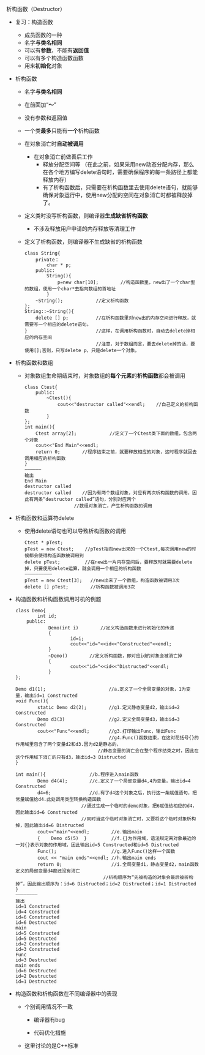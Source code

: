 析构函数（Destructor）

* 复习：构造函数

  * 成员函数的一种
  * 名字**与类名相同**
  * 可以有**参数**，不能有**返回值**
  * 可以有多个构造函数函数
  * 用来**初始化**对象

* 析构函数

  * 名字**与类名相同**
  * 在前面加“**～**”
  * 没有参数和返回值
  * 一个类**最多**只能有**一个**析构函数
  * 在对象消亡时**自动被调用**
    * 在对象消亡前做善后工作
      * 释放分配空间等 （在此之前，如果采用new动态分配内存，那么在各个地方编写delete语句时，需要确保程序的每一条路径上都能释放内存）
      * 有了析构函数后，只需要在析构函数里去使用delete语句，就能够确保对象运行中，使用new分配的空间在对象消亡时都被释放掉了。
  * 定义类时没写析构函数，则编译器**生成缺省析构函数**
    * 不涉及释放用户申请的内存释放等清理工作
  * 定义了析构函数，则编译器不生成缺省的析构函数

    ```
    class String{
        private：
            char * p;
        public:
            String(){
                p=new char[10];        //构造函数里，new出了一个char型的数组，使用一个char*去指向数组的首地址
            }
        ~String();            //定义析构函数
    };
    String::~String(){
        delete [] p;          //在析构函数里对new出的内存空间进行释放，就需要写一个相应的delete语句。
    }                         //这样，在调用析构函数时，自动去delete掉相应的内存空间
                              //注意，对于数组而言，要去delete掉的话，要使用[];否则，只写delete p，只是delete一个对象。
    ```

* 析构函数和数组

  * 对象数组生命期结束时，对象数组的**每个元素**的**析构函数**都会被调用

    ```
    class Ctest{
        public:
            ~Ctest(){
                cout<<"destructor called"<<endl;    //自己定义的析构函数
            } 
    };
    int main(){
        Ctest array[2];            //定义了一个Ctest类下面的数组，包含两个对象
        cout<<"End Main"<<endl;
        return 0;        //程序结束之前，就要释放相应的对象，这时程序就回去调用相应的析构函数
    }
    ——————
    输出
    End Main
    destructor called
    destructor called    //因为有两个数组对象，对应有两次析构函数的调用，因此有两条“destructor called”语句，分别对应两个
                      //数组对象消亡，产生析构函数的调用
    ```

* 析构函数和运算符delete

  * 使用delete语句也可以导致析构函数的调用

    ```
    Ctest * pTest;
    pTest = new Ctest;    //pTest指向new出来的一个Ctest,每次调用new的时候都会使得构造函数被调用到
    delete pTest;         //在new出一片内存空间后，要释放时就需要delete掉，只要使用delete运算，就会调用一个相应的析构函数
    ——————————
    pTest = new Ctest[3];   //new出来了一个数组，构造函数被调用3次
    delete [] pTest;        //析构函数被调用3次
    ```

* 构造函数和析构函数调用时机的例题

  ```
  class Demo{
          int id;
      public:
              Demo(int i)        //定义构造函数来进行初始化的传递
              {
                      id=i;
                      cout<<"id="<<id<<"Constructed"<<endl;
              }
              ~Demo()        //定义析构函数，即对应id的对象会被消亡掉
              {
                      cout<<"id="<<id<<"Distructed"<<endl;
              }
  };

  Demo d1(1);                       //a.定义了一个全局变量的对象，1为变量，输出id=1 Constructed
  void Func(){
          static Demo d2(2);        //g1.定义静态变量d2，输出id=2 Constructed
          Demo d3(3)                //g2.定义全局变量d3，输出id=3 Constructed
          cout<<"Func"<<endl;       //g3.打印输出Func，输出Func
                                    //g4.Func()函数结束，在这对花括号{}的作用域里包含了两个变量d2和d3.因为d2是静态的，
                                //静态变量的消亡会在整个程序结束之时，因此在这个作用域下消亡的只有d3，输出id=3 Distructed
  }

  int main(){                //b.程序进入main函数
          Demo d4(4);        //c.定义了一个局部变量d4,4为变量，输出id=4 Constructed
          d4=6;              //d.有了d4这个对象之后，执行这一条赋值语句，把常量赋值给d4.此处调用类型转换构造函数
                          //通过生成一个临时的demo对象，把6赋值给相应的d4，因此输出id=6 Constructed
                          //同时当这个临时对象消亡时，又要将这个临时对象析构掉，因此输出id=6 Distructed
          cout<<"main"<<endl;        //e.输出main
          {    Demo d5(5)  }         //f.{}为作用域，语法规定离对象最近的一对{}表示对象的作用域，因此输出id=5 Constructed和id=5 Distructed
          Func();                    //g.进入Func()这样一个函数
          cout << "main ends"<<endl; //h.输出main ends
          return 0;                  //i.全局变量d1，静态变量d2，main函数定义的局部变量d4都还没有消亡
                                  //析构顺序为“先被构造的对象会最后被析构掉”，因此输出顺序为：id=6 Distructed；id=2 Distructed；id=1 Distructed
  }
  ————————
  输出
  id=1 Constructed
  id=4 Constructed
  id=6 Constructed
  id=6 Destructed
  main
  id=5 Constructed
  id=5 Destructed
  id=2 Constructed
  id=3 Constructed
  Func
  id=3 Destructed
  main ends
  id=6 Destructed
  id=2 Destructed
  id=1 Destructed
  ```

* 构造函数和析构函数在不同编译器中的表现

  * 个别调用情况不一致

    * 编译器有bug

    * 代码优化措施

  * 这里讨论的是C++标准



